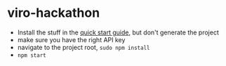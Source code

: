 # viro-hackathon
- Install the stuff in the [quick start guide](http://docs.viromedia.com/docs/quick-start), but don't generate the project
- make sure you have the right API key
- navigate to the project root, `sudo npm install`
- `npm start`
